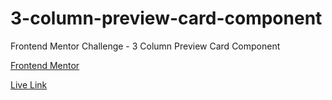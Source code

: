 # 3-column-preview-card-component
Frontend Mentor Challenge - 3 Column Preview Card Component

[Frontend Mentor](https://www.frontendmentor.io/challenges/3column-preview-card-component-pH92eAR2-)

[Live Link](https://jdegand.github.io/3-column-preview-card-component/)
